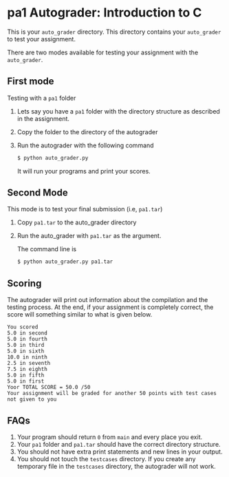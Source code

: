 # pa1 Autograder: Introduction to C

This is your `auto_grader` directory. This directory contains your
`auto_grader` to test your assignment.

There are two modes available for testing your assignment with the
`auto_grader`.

## First mode

Testing with a `pa1` folder

1. Lets say you have a `pa1` folder with the directory structure as
   described in the assignment.

2. Copy the folder to the directory of the autograder

3. Run the autograder with the following command

   ```sh
   $ python auto_grader.py
   ```

   It will run your programs and print your scores.

## Second Mode

This mode is to test your final submission (i.e, `pa1.tar`)

1. Copy `pa1.tar` to the auto_grader directory

2. Run the auto_grader with `pa1.tar` as the argument.

   The command line is

   ```sh
   $ python auto_grader.py pa1.tar
   ```

## Scoring

The autograder will print out information about the compilation and
the testing process. At the end, if your assignment is completely
correct, the score will something similar to what is given below.

```
You scored
5.0 in second
5.0 in fourth
5.0 in third
5.0 in sixth
10.0 in ninth
2.5 in seventh
7.5 in eighth
5.0 in fifth
5.0 in first
Yoor TOTAL SCORE = 50.0 /50
Your assignment will be graded for another 50 points with test cases not given to you
```

## FAQs

1. Your program should return `0` from `main` and every place you exit.
2. Your `pa1` folder and `pa1.tar` should have the correct directory structure.
3. You should not have extra print statements and new lines in your output.
4. You should not touch the `testcases` directory. If you create any temporary file in the `testcases` directory, the autograder will not work.
